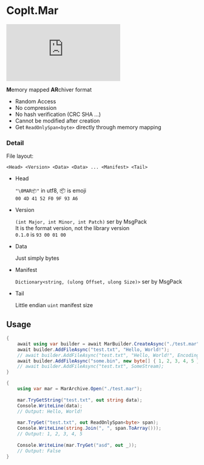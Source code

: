 # Coplt.Mar

[![Nuget](https://img.shields.io/nuget/v/Coplt.Mar)](https://www.nuget.org/packages/Coplt.Mar/)

**M**emory mapped **AR**chiver format

- Random Access
- No compression
- No hash verification (CRC SHA ...)
- Cannot be modified after creation
- Get `ReadOnlySpan<byte>` directly through memory mapping

### Detail

File layout:

```
<Head> <Version> <Data> <Data> ... <Manifest> <Tail>
```

- Head

  `"\0MAR📦"` in utf8, 📦 is emoji  
  `00 4D 41 52 F0 9F 93 A6`

- Version

  `(int Major, int Minor, int Patch)` ser by MsgPack  
  It is the format version, not the library version  
  `0.1.0` is `93 00 01 00`

- Data

  Just simply bytes

- Manifest

  `Dictionary<string, (ulong Offset, ulong Size)>` ser by MsgPack

- Tail

  Little endian `uint` manifest size

## Usage

```csharp
{
    await using var builder = await MarBuilder.CreateAsync("./test.mar");
    await builder.AddFileAsync("test.txt", "Hello, World!");
    // await builder.AddFileAsync("test.txt", "Hello, World!", Encoding.Utf16); // Specify encoding
    await builder.AddFileAsync("some.bin", new byte[] { 1, 2, 3, 4, 5 });
    // await builder.AddFileAsync("test.txt", SomeStream);
}

{
    using var mar = MarArchive.Open("./test.mar");
    
    mar.TryGetString("test.txt", out string data);
    Console.WriteLine(data);
    // Output: Hello, World!
    
    mar.TryGet("test.txt", out ReadOnlySpan<byte> span);
    Console.WriteLine(string.Join(", ", span.ToArray()));
    // Output: 1, 2, 3, 4, 5
    
    Console.WriteLine(mar.TryGet("asd", out _));
    // Output: False
}
```
